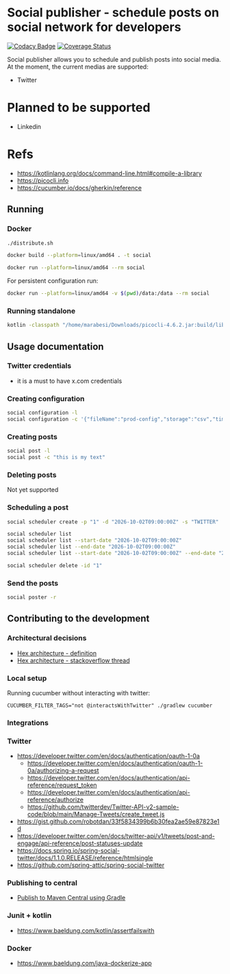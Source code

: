 # Social publisher - schedule posts on social network for developers

[![Codacy Badge](https://app.codacy.com/project/badge/Grade/c7b738b1eb434894a1927f5a6aba588c)](https://www.codacy.com/gh/marabesi/social-publisher/dashboard?utm_source=github.com&amp;utm_medium=referral&amp;utm_content=marabesi/social-publisher&amp;utm_campaign=Badge_Grade) [![Coverage Status](https://coveralls.io/repos/github/marabesi/social-publisher/badge.svg?branch=main)](https://coveralls.io/github/marabesi/social-publisher?branch=main)

Social publisher allows you to schedule and publish posts into social
media. At the moment, the current medias are supported:

- Twitter

# Planned to be supported

- Linkedin

# Refs

- https://kotlinlang.org/docs/command-line.html#compile-a-library
- https://picocli.info
- https://cucumber.io/docs/gherkin/reference

## Running

### Docker

```sh
./distribute.sh

docker build --platform=linux/amd64 . -t social

docker run --platform=linux/amd64 --rm social
```

For persistent configuration run:

```sh
docker run --platform=linux/amd64 -v $(pwd)/data:/data --rm social 
```

### Running standalone

```sh
kotlin -classpath "/home/marabesi/Downloads/picocli-4.6.2.jar:build/libs/social-1.0-SNAPSHOT.jar" MainKt post -l
````

## Usage documentation

### Twitter credentials

- it is a must to have x.com credentials

### Creating configuration

```sh
social configuration -l
social configuration -c '{"fileName":"prod-config","storage":"csv","timezone":"UTC","twitter": { "consumerKey": "", "consumerSecret": "", "accessToken": "", "accessTokenSecret": "" }}'
```

### Creating posts

```sh
social post -l
social post -c "this is my text"
```

### Deleting posts

Not yet supported

### Scheduling a post

```sh
social scheduler create -p "1" -d "2026-10-02T09:00:00Z" -s "TWITTER"

social scheduler list 
social scheduler list --start-date "2026-10-02T09:00:00Z"
social scheduler list --end-date "2026-10-02T09:00:00Z"
social scheduler list --start-date "2026-10-02T09:00:00Z" --end-date "2026-10-02T09:00:00Z"

social scheduler delete -id "1"
```

### Send the posts

```sh
social poster -r
```

## Contributing to the development

### Architectural decisions

- [Hex architecture - definition](https://marabesi.com/architecture/2022/04/13/hexagonal-architecture)
- [Hex architecture - stackoverflow thread](https://stackoverflow.com/a/14659492/2258921)

### Local setup
Running cucumber without interacting with twitter:

```
CUCUMBER_FILTER_TAGS="not @interactsWithTwitter" ./gradlew cucumber
```

### Integrations

### Twitter

- https://developer.twitter.com/en/docs/authentication/oauth-1-0a
  - https://developer.twitter.com/en/docs/authentication/oauth-1-0a/authorizing-a-request
  - https://developer.twitter.com/en/docs/authentication/api-reference/request_token
  - https://developer.twitter.com/en/docs/authentication/api-reference/authorize
  - https://github.com/twitterdev/Twitter-API-v2-sample-code/blob/main/Manage-Tweets/create_tweet.js
- https://gist.github.com/robotdan/33f5834399b6b30fea2ae59e87823e1d
- https://developer.twitter.com/en/docs/twitter-api/v1/tweets/post-and-engage/api-reference/post-statuses-update
- https://docs.spring.io/spring-social-twitter/docs/1.1.0.RELEASE/reference/htmlsingle
- https://github.com/spring-attic/spring-social-twitter

### Publishing to central

- [Publish to Maven Central using Gradle](https://h4pehl.medium.com/publish-your-gradle-artifacts-to-maven-central-f74a0af085b1)

### Junit + kotlin

- https://www.baeldung.com/kotlin/assertfailswith

### Docker

- https://www.baeldung.com/java-dockerize-app
